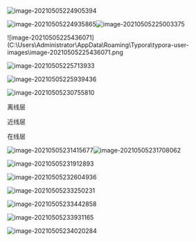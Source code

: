 ![image-20210505224905394](C:\Users\Administrator\AppData\Roaming\Typora\typora-user-images\image-20210505224905394.png)

![image-20210505224935865](C:\Users\Administrator\AppData\Roaming\Typora\typora-user-images\image-20210505224935865.png)![image-20210505225003375](C:\Users\Administrator\AppData\Roaming\Typora\typora-user-images\image-20210505225003375.png)

![image-20210505225436071](C:\Users\Administrator\AppData\Roaming\Typora\typora-user-images\image-20210505225436071.png

![image-20210505225713933](C:\Users\Administrator\AppData\Roaming\Typora\typora-user-images\image-20210505225713933.png)

![image-20210505225939436](C:\Users\Administrator\AppData\Roaming\Typora\typora-user-images\image-20210505225939436.png)

![image-20210505230755810](C:\Users\Administrator\AppData\Roaming\Typora\typora-user-images\image-20210505230755810.png)

离线层

近线层

在线层

![image-20210505231415677](C:\Users\Administrator\AppData\Roaming\Typora\typora-user-images\image-20210505231415677.png)![image-20210505231708062](C:\Users\Administrator\AppData\Roaming\Typora\typora-user-images\image-20210505231708062.png)

![image-20210505231912893](C:\Users\Administrator\AppData\Roaming\Typora\typora-user-images\image-20210505231912893.png)

![image-20210505232604936](C:\Users\Administrator\AppData\Roaming\Typora\typora-user-images\image-20210505232604936.png)

![image-20210505233250231](C:\Users\Administrator\AppData\Roaming\Typora\typora-user-images\image-20210505233250231.png)

![image-20210505233442858](C:\Users\Administrator\AppData\Roaming\Typora\typora-user-images\image-20210505233442858.png)

![image-20210505233931165](C:\Users\Administrator\AppData\Roaming\Typora\typora-user-images\image-20210505233931165.png)

![image-20210505234020284](C:\Users\Administrator\AppData\Roaming\Typora\typora-user-images\image-20210505234020284.png)